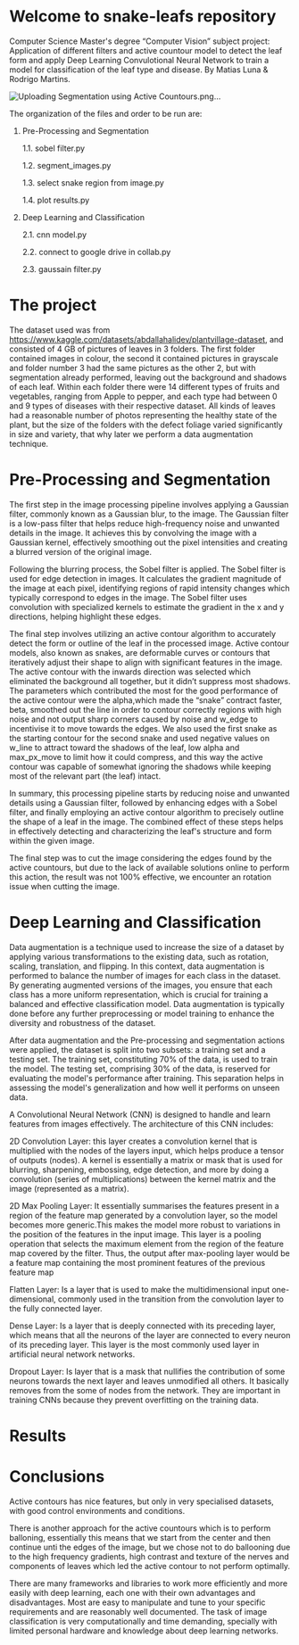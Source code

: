 # Welcome to snake-leafs repository

Computer Science Master's degree “Computer Vision” subject project: Application of different filters and active countour model to detect the leaf form and apply Deep Learning Convulotional Neural Network to train a model for classification of the leaf type and disease. By Matias Luna & Rodrigo Martins.

![Uploading Segmentation using Active Countours.png…]()

The organization of the files and order to be run are:

1. Pre-Processing and Segmentation 

   1.1. sobel filter.py

   1.2. segment_images.py

   1.3. select snake region from image.py

   1.4. plot results.py

2. Deep Learning and Classification

   2.1. cnn model.py

   2.2. connect to google drive in collab.py

   2.3. gaussain filter.py

# The project 

The dataset used was from https://www.kaggle.com/datasets/abdallahalidev/plantvillage-dataset, and consisted of 4 GB of pictures of leaves in 3 folders. The first folder contained images in colour, the second it contained pictures in grayscale and folder number 3 had the same pictures as the other 2, but with segmentation already performed, leaving out the background and shadows of each leaf. Within each folder there were 14 different types of fruits and vegetables, ranging from Apple to pepper, and each type had between 0 and 9 types of diseases with their respective dataset. All kinds of leaves had a reasonable number of photos representing the healthy state of the plant, but the size of the folders with the defect foliage varied significantly in size and variety, that why later we perform a data augmentation technique. 

# Pre-Processing and Segmentation 
The first step in the image processing pipeline involves applying a Gaussian filter, commonly known as a Gaussian blur, to the image. The Gaussian filter is a low-pass filter that helps reduce high-frequency noise and unwanted details in the image. It achieves this by convolving the image with a Gaussian kernel, effectively smoothing out the pixel intensities and creating a blurred version of the original image.

Following the blurring process, the Sobel filter is applied. The Sobel filter is used for edge detection in images. It calculates the gradient magnitude of the image at each pixel, identifying regions of rapid intensity changes which typically correspond to edges in the image. The Sobel filter uses convolution with specialized kernels to estimate the gradient in the x and y directions, helping highlight these edges.

The final step involves utilizing an active contour algorithm to accurately detect the form or outline of the leaf in the processed image. Active contour models, also known as snakes, are deformable curves or contours that iteratively adjust their shape to align with significant features in the image. The active contour with the inwards direction was selected which eliminated the background all together, but it didn’t suppress most shadows. The parameters which contributed the most for the good performance of the active contour were the alpha,which made the “snake” contract faster, beta, smoothed out the line in order to contour correctly regions with high noise and not output sharp corners caused by noise and w_edge to incentivise it to move towards the edges. We also used the first snake as the starting contour for the second snake and used negative values on w_line to attract toward the shadows of the leaf, low alpha and max_px_move to limit how it could compress, and this way the active contour was capable of somewhat ignoring the shadows while keeping most of the relevant part (the leaf) intact. 

In summary, this processing pipeline starts by reducing noise and unwanted details using a Gaussian filter, followed by enhancing edges with a Sobel filter, and finally employing an active contour algorithm to precisely outline the shape of a leaf in the image. The combined effect of these steps helps in effectively detecting and characterizing the leaf's structure and form within the given image.

The final step was to cut the image considering the edges found by the active countours, but due to the lack of available solutions online to perform this action, the result was not 100% effective, we encounter an rotation issue when cutting the image.

# Deep Learning and Classification

Data augmentation is a technique used to increase the size of a dataset by applying various transformations to the existing data, such as rotation, scaling, translation, and flipping. In this context, data augmentation is performed to balance the number of images for each class in the dataset. By generating augmented versions of the images, you ensure that each class has a more uniform representation, which is crucial for training a balanced and effective classification model. Data augmentation is typically done before any further preprocessing or model training to enhance the diversity and robustness of the dataset.

After data augmentation and the Pre-processing and segmentation actions were applied, the dataset is split into two subsets: a training set and a testing set. The training set, constituting 70% of the data, is used to train the model. The testing set, comprising 30% of the data, is reserved for evaluating the model's performance after training. This separation helps in assessing the model's generalization and how well it performs on unseen data.

A Convolutional Neural Network (CNN) is designed to handle and learn features from images effectively. The architecture of this CNN includes:

2D Convolution Layer: this layer creates a convolution kernel that is multiplied with the nodes of the layers input, which helps produce a tensor of outputs (nodes). A kernel is essentially a matrix or mask that is  used for blurring, sharpening, embossing, edge detection, and more by doing a convolution (series of multiplications) between the kernel matrix and the image (represented as a matrix).

2D Max Pooling Layer: It essentially summarises the features present in a region of the feature map generated by a convolution layer, so the model becomes more generic.This makes the model more robust to variations in the position of the features in the input image. This layer is a pooling operation that selects the maximum element from the region of the feature map covered by the filter. Thus, the output after max-pooling layer would be a feature map containing the most prominent features of the previous feature map

Flatten Layer: Is a layer that is used to make the multidimensional input one-dimensional, commonly used in the transition from the convolution layer to the fully connected layer.

Dense Layer: Is a layer that is deeply connected with its preceding layer, which means that all the neurons of the layer are connected to every neuron of its preceding layer. This layer is the most commonly used layer in artificial neural network networks. 

Dropout Layer: Is layer that is a mask that nullifies the contribution of some neurons towards the next layer and leaves unmodified all others. It basically removes from the some of nodes from the network. They are important in training CNNs because they prevent overfitting on the training data.

# Results


# Conclusions
Active contours has nice features, but only in very specialised datasets, with good control environments and conditions​.

There is another approach for the active countours which is to perform balloning, essentially this means that we start from the center and then continue unti the edges of the image, but we chose not to do ballooning due to the high frequency gradients, high contrast and texture of the nerves and components of leaves which led the active contour to not perform optimally. 

There are many frameworks and libraries to work more efficiently and more easily with deep learning, each one with their own advantages and disadvantages. Most are easy to manipulate and tune to your specific requirements and are reasonably well documented. ​The task of image classification is very computationally and time demanding, specially with limited personal hardware and knowledge about deep learning networks.
